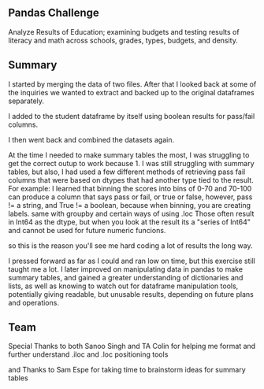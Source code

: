 ## Pandas Challenge

Analyze Results of Education; examining budgets and testing results of literacy and math across schools, grades, types, budgets, and density.



## Summary

I started by merging the data of two files.  After that I looked back at some of the inquiries we wanted to extract and backed up to the original dataframes separately.

I added to the student dataframe by itself using boolean results for pass/fail columns.

I then went back and combined the datasets again. 

At the time I needed to make summary tables the most, I was struggling to get the correct outup to work because 1. I was still struggling with summary tables, but also, I had used a few different methods of retrieving pass fail columns that were based on dtypes that had another type tied to the result.  For example: I learned that binning the scores into bins of 0-70 and 70-100 can produce a column that says pass or fail, or true or false, however, pass != a string, and True != a boolean, because when binning, you are creating labels.  same with groupby and certain ways of using .loc  Those often result in Int64 as the dtype, but when you look at the result its a "series of Int64"  and cannot be used for future numeric funcions.  

so this is the reason you'll see me hard coding a lot of results the long way.

I pressed forward as far as I could and ran low on time, but this exercise still taught me a lot.  I later improved on manipulating data in pandas to make summary tables, and gained a greater understanding of dictionaries and lists, as well as knowing to watch out for dataframe manipulation tools, potentially giving readable, but unusable results, depending on future plans and operations.

## Team

Special Thanks to both Sanoo Singh and TA Colin for helping me format and further understand .iloc and .loc positioning tools

and Thanks to Sam Espe for taking time to brainstorm ideas for summary tables



